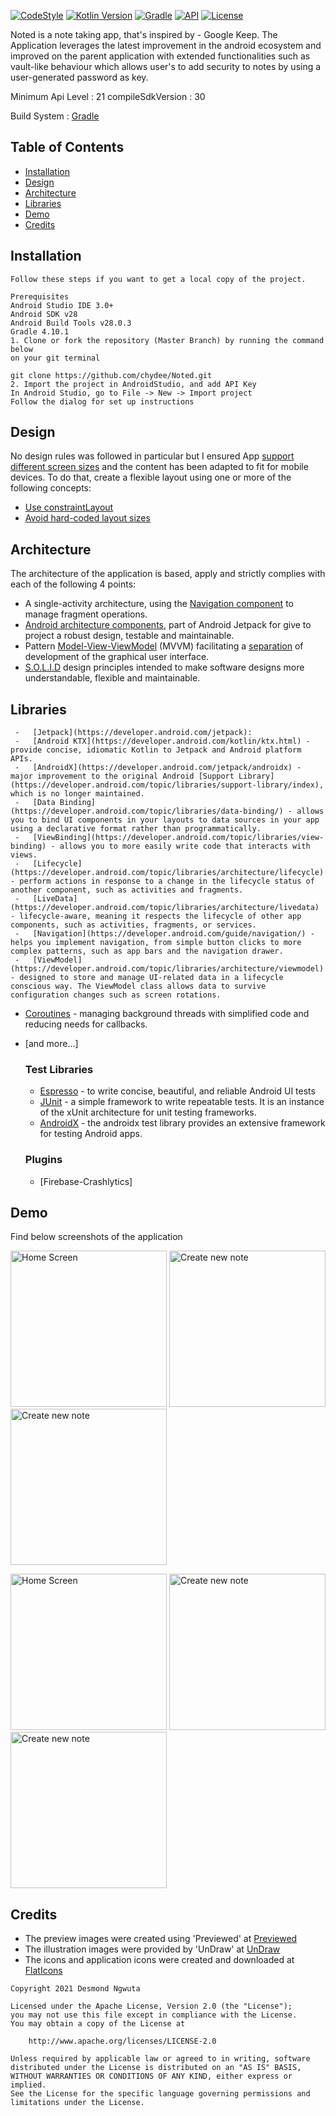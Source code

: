 [![CodeStyle](https://img.shields.io/badge/code%20style-%E2%9D%A4-FF4081.svg)](https://ktlint.github.io/)
[![Kotlin Version](https://img.shields.io/badge/kotlin-1.4.10-blue.svg)](http://kotlinlang.org/)
[![Gradle](https://lv.binarybabel.org/catalog-api/gradle/latest.svg)](https://lv.binarybabel.org/catalog/gradle/latest)
[![API](https://img.shields.io/badge/API-21%2B-blue.svg?style=flat)](https://android-arsenal.com/api?level=21)
[![License](https://img.shields.io/badge/License-Apache%202.0-lightgrey.svg)](http://www.apache.org/licenses/LICENSE-2.0)

 Noted is a note taking app, that's inspired by - Google Keep. The Application leverages the latest improvement in the android ecosystem and improved on the parent application
 with extended functionalities such as vault-like behaviour which allows user's to add security to notes by using a user-generated password as key.

 Minimum Api Level : 21
 compileSdkVersion : 30

 Build System : [Gradle](https://gradle.org/)

 ## Table of Contents

-   [Installation](#installation)
-   [Design](#design)
-   [Architecture](#architecture)
-   [Libraries](#libraries)
-   [Demo](#demo)
-   [Credits](#credits)

 ## Installation
    Follow these steps if you want to get a local copy of the project.

    Prerequisites
    Android Studio IDE 3.0+
    Android SDK v28
    Android Build Tools v28.0.3
    Gradle 4.10.1
    1. Clone or fork the repository (Master Branch) by running the command below
    on your git terminal

    git clone https://github.com/chydee/Noted.git
    2. Import the project in AndroidStudio, and add API Key
    In Android Studio, go to File -> New -> Import project
    Follow the dialog for set up instructions


 ## Design

 No design rules was followed in particular but I ensured App [support different screen sizes](https://developer.android.com/training/multiscreen/screensizes) and the content has been adapted to fit for mobile devices. To do that, create a flexible layout using one or more of the following concepts:

 -   [Use constraintLayout](https://developer.android.com/training/multiscreen/screensizes#ConstraintLayout)
 -   [Avoid hard-coded layout sizes](https://developer.android.com/training/multiscreen/screensizes#TaskUseWrapMatchPar)

 ## Architecture

 The architecture of the application is based, apply and strictly complies with each of the following 4 points:

 -   A single-activity architecture, using the [Navigation component](https://developer.android.com/guide/navigation/navigation-getting-started) to manage fragment operations.
 -   [Android architecture components](https://developer.android.com/topic/libraries/architecture/), part of Android Jetpack for give to project a robust design, testable and maintainable.
 -   Pattern [Model-View-ViewModel](https://en.wikipedia.org/wiki/Model%E2%80%93view%E2%80%93viewmodel) (MVVM) facilitating a [separation](https://en.wikipedia.org/wiki/Separation_of_concerns) of development of the graphical user interface.
 -   [S.O.L.I.D](https://en.wikipedia.org/wiki/SOLID) design principles intended to make software designs more understandable, flexible and maintainable.

 ## Libraries

     -   [Jetpack](https://developer.android.com/jetpack):
     -   [Android KTX](https://developer.android.com/kotlin/ktx.html) - provide concise, idiomatic Kotlin to Jetpack and Android platform APIs.
     -   [AndroidX](https://developer.android.com/jetpack/androidx) - major improvement to the original Android [Support Library](https://developer.android.com/topic/libraries/support-library/index), which is no longer maintained.
     -   [Data Binding](https://developer.android.com/topic/libraries/data-binding/) - allows you to bind UI components in your layouts to data sources in your app using a declarative format rather than programmatically.
     -   [ViewBinding](https://developer.android.com/topic/libraries/view-binding) - allows you to more easily write code that interacts with views.
     -   [Lifecycle](https://developer.android.com/topic/libraries/architecture/lifecycle) - perform actions in response to a change in the lifecycle status of another component, such as activities and fragments.
     -   [LiveData](https://developer.android.com/topic/libraries/architecture/livedata) - lifecycle-aware, meaning it respects the lifecycle of other app components, such as activities, fragments, or services.
     -   [Navigation](https://developer.android.com/guide/navigation/) - helps you implement navigation, from simple button clicks to more complex patterns, such as app bars and the navigation drawer.
     -   [ViewModel](https://developer.android.com/topic/libraries/architecture/viewmodel) - designed to store and manage UI-related data in a lifecycle conscious way. The ViewModel class allows data to survive configuration changes such as screen rotations.
 -   [Coroutines](https://kotlinlang.org/docs/reference/coroutines-overview.html) - managing background threads with simplified code and reducing needs for callbacks.
 -   [and more...]

     ### Test Libraries
     -   [Espresso](https://developer.android.com/training/testing/espresso) - to write concise, beautiful, and reliable Android UI tests
     -   [JUnit](https://github.com/junit-team/junit4) - a simple framework to write repeatable tests. It is an instance of the xUnit architecture for unit testing frameworks.
     -   [AndroidX](https://github.com/android/android-test) - the androidx test library provides an extensive framework for testing Android apps.

     ### Plugins

     -   [Firebase-Crashlytics]

## Demo

Find below screenshots of the application
<p>
<img src="screens/noted_home.png" width="250" title="Home Screen">
<img src="screens/noted_add_note.png" width="250" title="Create new note">
<img src="screens/noted_home_notes.png" width="250" title="Create new note">
</p>
<p>
<img src="screens/noted_trash.png" width="250" title="Home Screen">
<img src="screens/noted_new_note.png" width="250" title="Create new note">
<img src="screens/noted_side_nav.png" width="250" title="Create new note">
</p>


 ## Credits

 * The preview images were created using 'Previewed' at [Previewed](https://previewed.app/)
 * The illustration images were provided by 'UnDraw' at [UnDraw](https://undraw.co/illustrations)
 * The icons and application icons were created and downloaded at [FlatIcons](https://flaticons.com/)



 ```license
 Copyright 2021 Desmond Ngwuta

 Licensed under the Apache License, Version 2.0 (the "License");
 you may not use this file except in compliance with the License.
 You may obtain a copy of the License at

     http://www.apache.org/licenses/LICENSE-2.0

 Unless required by applicable law or agreed to in writing, software
 distributed under the License is distributed on an "AS IS" BASIS,
 WITHOUT WARRANTIES OR CONDITIONS OF ANY KIND, either express or implied.
 See the License for the specific language governing permissions and
 limitations under the License.
 ```


